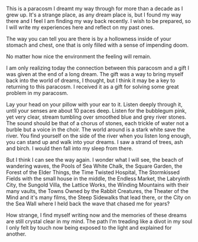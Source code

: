 This is a paracosm I dreamt my way through for more than a decade as I grew up. It's a strange place, as any dream place is, but I found my way there and I feel I am finding my way back recently. I wish to be prepared, so I will write my experiences here and reflect on my past ones.

The way you can tell you are there is by a hollowness inside of your stomach and chest, one that is only filled with a sense of impending doom. 

No matter how nice the environment the feeling will remain.

I am only realizing today the connection between this paracosm and a gift I was given at the end of a long dream. The gift was a way to bring myself back into the world of dreams, I thought, but I think it may be a key to returning to this paracosm. I received it as a gift for solving some great problem in my paracosm.

Lay your head on your pillow with your ear to it.
Listen deeply through it, until your senses are about 10 paces deep.
Listen for the bubblegum pink, yet very clear, stream tumbling over smoothed blue and grey river stones.
The sound should be that of a chorus of stones, each trickle of water not a burble but a voice in the choir.
The world around is a stark white save the river.
You find yourself on the side of the river when you listen long enough, you can stand up and walk into your dreams. 
I saw a strand of trees, ash and birch. I would then fall into my sleep from there.

But I think I can see the way again. I wonder what I will see, the beach of wandering waves, the Pools of Sea White Chalk, the Square Garden, the Forest of the Elder Things, the Time Twisted Hospital, The Stormkissed Fields with the small house in the middle, the Endless Market, the Labryinth City, the Sungold Villa, the Lattice Works, the Winding Mountains with their many vaults, the Towns Owned by the Rabbit Creatures, the Theater of the Mind and it's many films, the Steep Sidewalks that lead there, or the City on the Sea Wall where I held back the wave that chased me for years?

How strange, I find myself writing now and the memories of these dreams are still crystal clear in my mind. The path I'm treading like a divot in my soul I only felt by touch now being exposed to the light and explained for another.